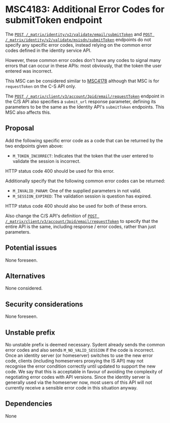 # MSC4183: Additional Error Codes for submitToken endpoint

The [`POST
/_matrix/identity/v2/validate/email/submitToken`](https://spec.matrix.org/v1.11/identity-service-api/#post_matrixidentityv2validateemailsubmittoken)
and [`POST
/_matrix/identity/v2/validate/msisdn/submitToken`](https://spec.matrix.org/v1.11/identity-service-api/#post_matrixidentityv2validatemsisdnsubmittoken)
endpoints do not specify any specific error codes, instead relying on the common error codes defined in the identity
service API.

However, these common error codes don't have any codes to signal many errors that can occur in these APIs: most
obviously, that the token the user entered was incorrect.

This MSC can be considered similar to [MSC4178](https://github.com/matrix-org/matrix-spec-proposals/pull/4178) although
that MSC is for `requestToken` on the C-S API only.

The [`POST
/_matrix/client/v3/account/3pid/email/requestToken`](https://spec.matrix.org/v1.11/client-server-api/#post_matrixclientv3account3pidemailrequesttoken)
endpoint in the C/S API also specifies a `submit_url` response parameter, defining its parameters to be the same as the
Identity API's `submitToken` endpoints. This MSC also affects this.

## Proposal

Add the following specific error code as a code that can be returned by the two endpoints given above:
 * `M_TOKEN_INCORRECT`: Indicates that the token that the user entered to validate the session is incorrect.

HTTP status code 400 should be used for this error.

Additionally specify that the following common error codes can be returned:
 * `M_INVALID_PARAM`: One of the supplied parameters in not valid.
 * `M_SESSION_EXPIRED`: The validation session is question has expired.

HTTP status code 400 should also be used for both of these errors.

Also change the C/S API's definition of [`POST
/_matrix/client/v3/account/3pid/email/requestToken`](https://spec.matrix.org/v1.11/client-server-api/#post_matrixclientv3account3pidemailrequesttoken)
to specify that the entire API is the same, including response / error codes, rather than just parameters.

## Potential issues

None foreseen.

## Alternatives

None considered.

## Security considerations

None foreseen.

## Unstable prefix

No unstable prefix is deemed necessary. Sydent already sends the common error codes and also sends
`M_NO_VALID_SESSION` if the code is incorrect. Once an identity server (or homeserver) switches to
use the new error code, clients (including homeservers proxying the IS API) may not recognise the
error condition correctly until updated to support the new code. We say that this is acceptable in
favour of avoiding the complexity of negotiating error codes with API versions. Since the identity
server is generally used via the homeserver now, most users of this API will not currently receive
a sensible error code in this situation anyway.

## Dependencies

None
